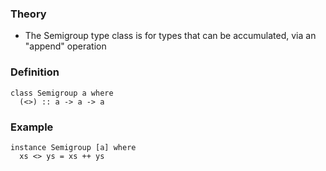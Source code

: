 ### Theory
- The Semigroup type class is for types that can be accumulated, via an "append" operation
### Definition
```
class Semigroup a where
  (<>) :: a -> a -> a
```
### Example
```
instance Semigroup [a] where
  xs <> ys = xs ++ ys
```
